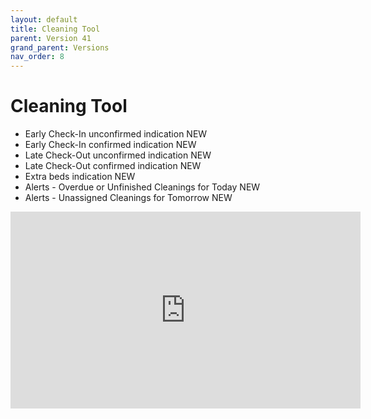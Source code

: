 ```yaml
---
layout: default
title: Cleaning Tool
parent: Version 41
grand_parent: Versions
nav_order: 8
---
```


# Cleaning Tool

* Early Check-In unconfirmed indication <span class="label label-purple">NEW</span>
* Early Check-In confirmed indication <span class="label label-purple">NEW</span>
* Late Check-Out unconfirmed indication <span class="label label-purple">NEW</span>
* Late Check-Out confirmed indication <span class="label label-purple">NEW</span>
* Extra beds indication <span class="label label-purple">NEW</span>
* Alerts - Overdue or Unfinished Cleanings for Today <span class="label label-purple">NEW</span>
* Alerts - Unassigned Cleanings for Tomorrow <span class="label label-purple">NEW</span>

<iframe width="560" height="315" src="https://www.youtube.com/embed/vXrsFB5uLuE" title="YouTube video player" frameborder="0" allow="accelerometer; autoplay; clipboard-write; encrypted-media; gyroscope; picture-in-picture; web-share" allowfullscreen></iframe>